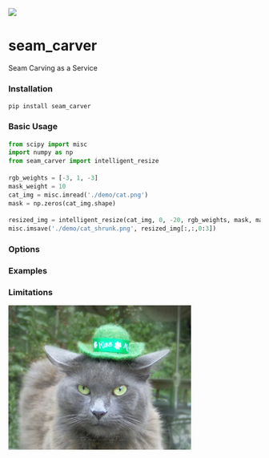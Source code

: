 <p>
  <img src="https://circleci.com/gh/dharness/seam_carving.svg?&style=shield">
</p>

# seam_carver
Seam Carving as a Service

### Installation

```
pip install seam_carver
```

### Basic Usage
``` python
from scipy import misc
import numpy as np
from seam_carver import intelligent_resize

rgb_weights = [-3, 1, -3]
mask_weight = 10
cat_img = misc.imread('./demo/cat.png')
mask = np.zeros(cat_img.shape)

resized_img = intelligent_resize(cat_img, 0, -20, rgb_weights, mask, mask_weight)
misc.imsave('./demo/cat_shrunk.png', resized_img[:,:,0:3])
```

### Options

### Examples

### Limitations

![Alt text](/demo/cat.png?raw=true "Optional Title")